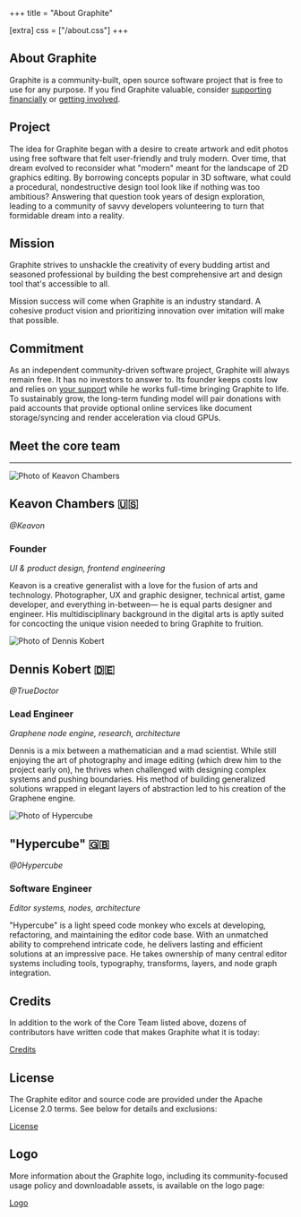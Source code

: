 +++
title = "About Graphite"

[extra]
css = ["/about.css"]
+++

<section class="section-row">
<div class="section">

# About Graphite

Graphite is a community-built, open source software project that is free to use for any purpose. If you find Graphite valuable, consider [supporting financially](/donate) or [getting involved](/volunteer).

</div>
</section>

<section class="section-row">
<div class="section">

## Project

The idea for Graphite began with a desire to create artwork and edit photos using free software that felt user-friendly and truly modern. Over time, that dream evolved to reconsider what "modern" meant for the landscape of 2D graphics editing. By borrowing concepts popular in 3D software, what could a procedural, nondestructive design tool look like if nothing was too ambitious? Answering that question took years of design exploration, leading to a community of savvy developers volunteering to turn that formidable dream into a reality.

</div>
</section>

<section class="section-row">

<div class="diptych">

<div class="section">

## Mission

Graphite strives to unshackle the creativity of every budding artist and seasoned professional by building the best comprehensive art and design tool that's accessible to all.

Mission success will come when Graphite is an industry standard. A cohesive product vision and prioritizing innovation over imitation will make that possible.

</div>
<div class="section">

## Commitment

As an independent community-driven software project, Graphite will always remain free. It has no investors to answer to. Its founder keeps costs low and relies on [your support](/donate) while he works full-time bringing Graphite to life. To sustainably grow, the long-term funding model will pair donations with paid accounts that provide optional online services like document storage/syncing and render acceleration via cloud GPUs.

</div>

</div>

</section>

<!-- A batteries-included creative app for every kind of digital artist where -->

<!-- ## Statistics

- [GitHub stars](https://github.com/GraphiteEditor/Graphite/stargazers): <span class="loading-data" data-github-stars></span>
- [Contributors](https://github.com/GraphiteEditor/Graphite/graphs/contributors): <span class="loading-data" data-contributors></span>
- [Code commits](https://github.com/GraphiteEditor/Graphite/commits/master): <span class="loading-data" data-code-commits></span>
- [First line of code](https://github.com/GraphiteEditor/Graphite/commit/bca97cbeff8e38b426cfb410159cb21132062fba): Feb. 14, 2021

<script>
(async () => {
	const response = await fetch("https://api.github.com/repos/graphiteeditor/graphite?per_page=1");
	const json = await response.json();
	const stars = parseInt(json.stargazers_count);
	if (!stars) return;

	document.querySelector("[data-github-stars]").innerText = `${Math.round(stars / 100) / 10}k ⭐`;
})();
(async () => {
	const response = await fetch("https://api.github.com/repos/graphiteeditor/graphite/contributors?per_page=1");
	const link = [...response.headers].find(([header, _]) => header === "link")[1];
	if (!link) return;
	// With one page per contributor, the last past number is the contributor count
	const contributors = parseInt(link.match(/page=(\d+)>; rel="last"/)[1]);
	if (!contributors) return;

	document.querySelector("[data-contributors]").innerText = contributors;
})();
(async () => {
	const response = await fetch("https://api.github.com/repos/graphiteeditor/graphite/commits?per_page=1");
	const link = [...response.headers].find(([header, _]) => header === "link")[1];
	if (!link) return;
	// With one page per commit, the last past number is the commit count
	const commits = parseInt(link.match(/page=(\d+)>; rel="last"/)[1]);
	if (!commits) return;

	document.querySelector("[data-code-commits]").innerText = commits;
})();
</script> -->

<!-- <section id="opener-message" class="section-row">
<div class="section">

## A 2D creative tool made for everyone

With great power comes great accessibility. Graphite is built on the belief that the best creative tools can be powerful and within reach of all, from students to studios.

Graphite is designed with a friendly and intuitive interface where a delightful user experience is of first-class importance. It is available for free under an open source [license](/license) and usable [instantly through a web browser](https://editor.graphite.rs) or an upcoming native client on Windows, Mac, and Linux.

It's easy to learn and teach, yet Graphite's accessible design does not sacrifice versatility for simplicity. The node-based workflow opens doors to an ecosystem of powerful capabilities catering to casual and professional users alike.

</div>
<div class="graphic">
	<img src="https://static.graphite.rs/content/index/brush__2.svg" alt="" />
</div>
</section> -->

<section id="core-team" class="feature-box">
<div class="box">

<h1 class="box-header">Meet the core team</h1>

---

<div class="triptych">

<div class="section">

![Photo of Keavon Chambers](https://static.graphite.rs/content/about/core-team-photo-keavon-chambers.png)

## Keavon Chambers <span class="flag" title="American">🇺🇸</span>

*@Keavon*

### Founder

*UI & product design, frontend engineering*

Keavon is a creative generalist with a love for the fusion of arts and technology. Photographer, UX and graphic designer, technical artist, game developer, and everything in-between— he is equal parts designer and engineer. His multidisciplinary background in the digital arts is aptly suited for concocting the unique vision needed to bring Graphite to fruition.

</div>
<div class="section">

![Photo of Dennis Kobert](https://static.graphite.rs/content/about/core-team-photo-dennis-kobert.png)

## Dennis Kobert <span class="flag" title="German">🇩🇪</span>

*@TrueDoctor*

### Lead Engineer

*Graphene node engine, research, architecture*

Dennis is a mix between a mathematician and a mad scientist. While still enjoying the art of photography and image editing (which drew him to the project early on), he thrives when challenged with designing complex systems and pushing boundaries. His method of building generalized solutions wrapped in elegant layers of abstraction led to his creation of the Graphene engine.

</div>
<div class="section">

![Photo of Hypercube](https://static.graphite.rs/content/about/core-team-photo-hypercube.png)

## "Hypercube" <span class="flag" title="British">🇬🇧</span>

*@0Hypercube*

### Software Engineer

*Editor systems, nodes, architecture*

"Hypercube" is a light speed code monkey who excels at developing, refactoring, and maintaining the editor code base. With an unmatched ability to comprehend intricate code, he delivers lasting and efficient solutions at an impressive pace. He takes ownership of many central editor systems including tools, typography, transforms, layers, and node graph integration.

</div>

</div>

</div>
</section>


<section class="section-row">

<div class="triptych">

<div class="section">

## Credits

In addition to the work of the Core Team listed above, dozens of contributors have written code that makes Graphite what it is today:

<a href="https://github.com/GraphiteEditor/Graphite/graphs/contributors" class="button arrow">Credits</a>

</div>
<div class="section">

## License

The Graphite editor and source code are provided under the Apache License 2.0 terms. See below for details and exclusions:

<a href="/license" class="button arrow">License</a>

</div>
<div class="section">

## Logo

More information about the Graphite logo, including its community-focused usage policy and downloadable assets, is available on the logo page:

<a href="/logo" class="button arrow">Logo</a>

</div>

</div>

</section>
